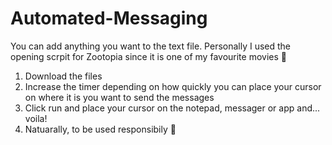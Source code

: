 # Automated-Messaging
You can add anything you want to the text file. Personally I used the opening scrpit for Zootopia since it is one of my favourite movies 🙌

1) Download the files
2) Increase the timer depending on how quickly you can place your cursor on where it is you want to send the messages
3) Click run and place your cursor on the notepad, messager or app and... voila!
4) Natuarally, to be used responsibily 🙂
